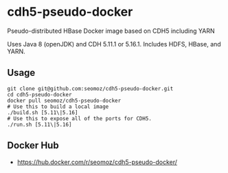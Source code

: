 # cdh5-pseudo-docker
Pseudo-distributed HBase Docker image based on CDH5 including YARN

Uses Java 8 (openJDK) and CDH 5.11.1 or 5.16.1. Includes HDFS, HBase, and YARN.

## Usage

```
git clone git@github.com:seomoz/cdh5-pseudo-docker.git
cd cdh5-pseudo-docker
docker pull seomoz/cdh5-pseudo-docker
# Use this to build a local image 
./build.sh [5.11\|5.16]
# Use this to expose all of the ports for CDH5.
./run.sh [5.11\|5.16]
```

## Docker Hub
* https://hub.docker.com/r/seomoz/cdh5-pseudo-docker/
